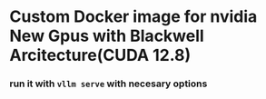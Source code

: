# Custom Docker image for nvidia New Gpus with Blackwell Arcitecture(CUDA 12.8)

### run it with `vllm serve` with necesary options 
